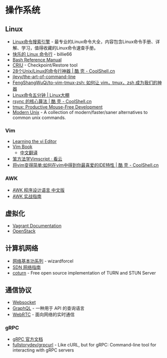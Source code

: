# 操作系统

## Linux

* [Linux命令搜索引擎](https://wangchujiang.com/linux-command/) - 最专业的Linux命令大全，内容包含Linux命令手册、详解、学习，值得收藏的Linux命令速查手册。
* [快乐的 Linux 命令行](https://github.com/billie66/TLCL) - billie66
* [Bash Reference Manual](http://www.gnu.org/savannah-checkouts/gnu/bash/manual/bash.html)
* [CRIU](https://criu.org/Main_Page) - Checkpoint/Restore tool
* [28个Unix/Linux的命令行神器 | 酷 壳 - CoolShell.cn](http://coolshell.cn/articles/7829.html#more-7829)
* [jlevy/the-art-of-command-line](https://github.com/jlevy/the-art-of-command-line/blob/master/README-zh.md)
* [FengShangWuQi/to-vim-tmux-zsh: 如何让 vim，tmux，zsh 成为我们的神器](https://github.com/FengShangWuQi/to-vim-tmux-zsh)
* [Linux命令五分钟 | Linux大棚](http://roclinux.cn/?page_id=3759)
* [rsync 的核心算法 | 酷 壳 - CoolShell.cn](http://coolshell.cn/articles/7425.html)
* [tmux: Productive Mouse-Free Development](https://aquaregia.gitbooks.io/tmux-productive-mouse-free-development_zh/content/index.html)
* [Modern Unix](https://github.com/ibraheemdev/modern-unix) - A collection of modern/faster/saner alternatives to common unix commands.

### Vim

* [Learning the vi Editor](https://en.wikibooks.org/wiki/Learning_the_vi_Editor)
* [Vim Book](ftp://ftp.vim.org/pub/vim/doc/book/vimbook-OPL.pdf)
  * [中文翻译](https://mrlongx.com/index.php/2018/04/09/vim-core-list/)
* [笨方法学Vimscript · 看云](https://www.kancloud.cn/kancloud/learn-vimscript-the-hard-way)
* [将vim变得简单:如何在vim中得到你最喜爱的IDE特性 | 酷 壳 - CoolShell.cn](http://coolshell.cn/articles/894.html)

### AWK

* [AWK 程序设计语言 中文版](https://github.com/wuzhouhui/awk)
* [AWK 实战指南](https://book.saubcy.com/AwkInAction/)

## 虚拟化

* [Vagrant Documentation](https://www.vagrantup.com/docs/)
* [OpenStack](https://www.openstack.org/software/start/)

## 计算机网络

* [网络基本功系列](https://legacy.gitbook.com/book/wizardforcel/network-basic/details) - wizardforcel
* [SDN 网络指南](https://github.com/feiskyer/sdn-handbook)
* [coturn](https://github.com/coturn/coturn) - Free open source implementation of TURN and STUN Server

## 通信协议

* [Websocket](https://developer.mozilla.org/zh-CN/docs/Web/API/WebSocket)
* [GraphQL](https://graphql.cn/) - 一种用于 API 的查询语言
* [WebRTC](https://webrtc.org/) - 面向网络的实时通信

### gRPC

* [gRPC 官方文档](https://grpc.io/docs/guides/)
* [fullstorydev/grpcurl](https://github.com/fullstorydev/grpcurl) - Like cURL, but for gRPC: Command-line tool for interacting with gRPC servers
